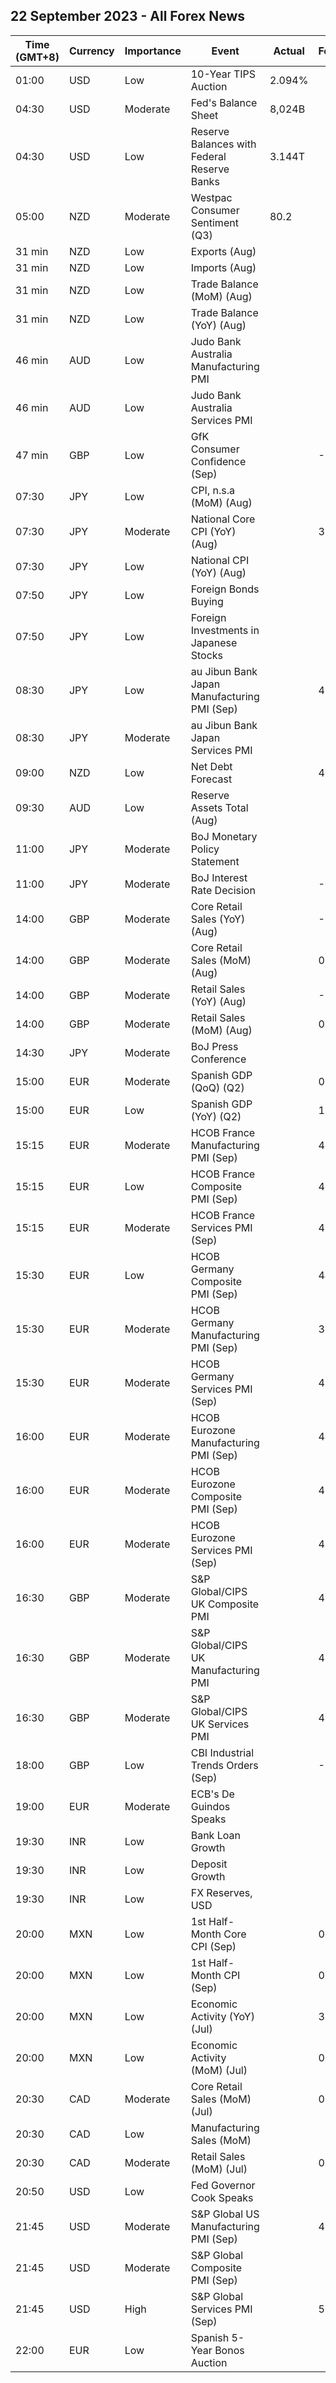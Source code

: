 ## 22 September 2023 - All Forex News

| Time (GMT+8) | Currency | Importance | Event | Actual | Forecast | Previous |
|------|----------|------------|-------|--------|----------|----------|
| 01:00 | USD | Low | 10-Year TIPS Auction | 2.094% |  | 1.495% |
| 04:30 | USD | Moderate | Fed's Balance Sheet | 8,024B |  | 8,099B |
| 04:30 | USD | Low | Reserve Balances with Federal Reserve Banks | 3.144T |  | 3.310T |
| 05:00 | NZD | Moderate | Westpac Consumer Sentiment (Q3) | 80.2 |  | 83.1 |
| 31 min | NZD | Low | Exports (Aug) |  |  | 5.45B |
| 31 min | NZD | Low | Imports (Aug) |  |  | 6.56B |
| 31 min | NZD | Low | Trade Balance (MoM) (Aug) |  |  | -1,107M |
| 31 min | NZD | Low | Trade Balance (YoY) (Aug) |  |  | -15,810M |
| 46 min | AUD | Low | Judo Bank Australia Manufacturing PMI |  |  | 49.6 |
| 46 min | AUD | Low | Judo Bank Australia Services PMI |  |  | 47.8 |
| 47 min | GBP | Low | GfK Consumer Confidence (Sep) |  | -27 | -25 |
| 07:30 | JPY | Low | CPI, n.s.a (MoM) (Aug) |  |  | 0.5% |
| 07:30 | JPY | Moderate | National Core CPI (YoY) (Aug) |  | 3.0% | 3.1% |
| 07:30 | JPY | Low | National CPI (YoY) (Aug) |  |  | 3.3% |
| 07:50 | JPY | Low | Foreign Bonds Buying |  |  | 3,631.9B |
| 07:50 | JPY | Low | Foreign Investments in Japanese Stocks |  |  | -854.7B |
| 08:30 | JPY | Low | au Jibun Bank Japan Manufacturing PMI (Sep) |  | 49.9 | 49.6 |
| 08:30 | JPY | Moderate | au Jibun Bank Japan Services PMI |  |  | 54.3 |
| 09:00 | NZD | Low | Net Debt Forecast |  | 40.30% | 38.50% |
| 09:30 | AUD | Low | Reserve Assets Total (Aug) |  |  | 91.4B |
| 11:00 | JPY | Moderate | BoJ Monetary Policy Statement |  |  |  |
| 11:00 | JPY | Moderate | BoJ Interest Rate Decision |  | -0.10% | -0.10% |
| 14:00 | GBP | Moderate | Core Retail Sales (YoY) (Aug) |  | -1.3% | -3.4% |
| 14:00 | GBP | Moderate | Core Retail Sales (MoM) (Aug) |  | 0.6% | -1.4% |
| 14:00 | GBP | Moderate | Retail Sales (YoY) (Aug) |  | -1.2% | -3.2% |
| 14:00 | GBP | Moderate | Retail Sales (MoM) (Aug) |  | 0.5% | -1.2% |
| 14:30 | JPY | Moderate | BoJ Press Conference |  |  |  |
| 15:00 | EUR | Moderate | Spanish GDP (QoQ) (Q2) |  | 0.4% | 0.6% |
| 15:00 | EUR | Low | Spanish GDP (YoY) (Q2) |  | 1.8% | 4.2% |
| 15:15 | EUR | Moderate | HCOB France Manufacturing PMI (Sep) |  | 46.0 | 46.0 |
| 15:15 | EUR | Low | HCOB France Composite PMI (Sep) |  | 46.0 | 46.0 |
| 15:15 | EUR | Moderate | HCOB France Services PMI (Sep) |  | 46.0 | 46.0 |
| 15:30 | EUR | Low | HCOB Germany Composite PMI (Sep) |  | 44.8 | 44.6 |
| 15:30 | EUR | Moderate | HCOB Germany Manufacturing PMI (Sep) |  | 39.5 | 39.1 |
| 15:30 | EUR | Moderate | HCOB Germany Services PMI (Sep) |  | 47.2 | 47.3 |
| 16:00 | EUR | Moderate | HCOB Eurozone Manufacturing PMI (Sep) |  | 44.0 | 43.5 |
| 16:00 | EUR | Moderate | HCOB Eurozone Composite PMI (Sep) |  | 46.5 | 46.7 |
| 16:00 | EUR | Moderate | HCOB Eurozone Services PMI (Sep) |  | 47.7 | 47.9 |
| 16:30 | GBP | Moderate | S&P Global/CIPS UK Composite PMI |  | 48.7 | 48.6 |
| 16:30 | GBP | Moderate | S&P Global/CIPS UK Manufacturing PMI |  | 43.0 | 43.0 |
| 16:30 | GBP | Moderate | S&P Global/CIPS UK Services PMI |  | 49.2 | 49.5 |
| 18:00 | GBP | Low | CBI Industrial Trends Orders (Sep) |  | -18 | -15 |
| 19:00 | EUR | Moderate | ECB's De Guindos Speaks |  |  |  |
| 19:30 | INR | Low | Bank Loan Growth |  |  | 19.8% |
| 19:30 | INR | Low | Deposit Growth |  |  | 13.2% |
| 19:30 | INR | Low | FX Reserves, USD |  |  | 593.90B |
| 20:00 | MXN | Low | 1st Half-Month Core CPI (Sep) |  | 0.25% | 0.19% |
| 20:00 | MXN | Low | 1st Half-Month CPI (Sep) |  | 0.29% | 0.32% |
| 20:00 | MXN | Low | Economic Activity (YoY) (Jul) |  | 3.50% | 4.10% |
| 20:00 | MXN | Low | Economic Activity (MoM) (Jul) |  | 0.30% | 0.50% |
| 20:30 | CAD | Moderate | Core Retail Sales (MoM) (Jul) |  | 0.5% | -0.8% |
| 20:30 | CAD | Low | Manufacturing Sales (MoM) |  |  | 1.6% |
| 20:30 | CAD | Moderate | Retail Sales (MoM) (Jul) |  | 0.4% | 0.1% |
| 20:50 | USD | Low | Fed Governor Cook Speaks |  |  |  |
| 21:45 | USD | Moderate | S&P Global US Manufacturing PMI (Sep) |  | 48.0 | 47.9 |
| 21:45 | USD | Moderate | S&P Global Composite PMI (Sep) |  |  | 50.2 |
| 21:45 | USD | High | S&P Global Services PMI (Sep) |  | 50.6 | 50.5 |
| 22:00 | EUR | Low | Spanish 5-Year Bonos Auction |  |  | 3.027% |
